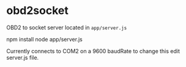 # obd2socket

OBD2 to socket server located in `app/server.js`

npm install
node app/server.js

Currently connects to COM2 on a 9600 baudRate to change this edit server.js file.
